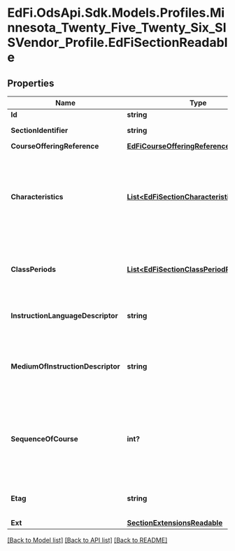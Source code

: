 # EdFi.OdsApi.Sdk.Models.Profiles.Minnesota_Twenty_Five_Twenty_Six_SISVendor_Profile.EdFiSectionReadable

## Properties

Name | Type | Description | Notes
------------ | ------------- | ------------- | -------------
**Id** | **string** |  | [optional] 
**SectionIdentifier** | **string** | The local identifier assigned to a section. | 
**CourseOfferingReference** | [**EdFiCourseOfferingReference**](EdFiCourseOfferingReference.md) |  | 
**Characteristics** | [**List&lt;EdFiSectionCharacteristicReadable&gt;**](EdFiSectionCharacteristicReadable.md) | An unordered collection of sectionCharacteristics. Reflects important characteristics of the section, such as whether or not attendance is taken and the section is graded. | [optional] 
**ClassPeriods** | [**List&lt;EdFiSectionClassPeriodReadable&gt;**](EdFiSectionClassPeriodReadable.md) | An unordered collection of sectionClassPeriods. The class period during which the section meets. | [optional] 
**InstructionLanguageDescriptor** | **string** | The primary language of instruction. If omitted, English is assumed. | [optional] 
**MediumOfInstructionDescriptor** | **string** | The media through which teachers provide instruction to students and students and teachers communicate about instructional matters. | [optional] 
**SequenceOfCourse** | **int?** | When a section is part of a sequence of parts for a course, the number of the sequence. If the course has only one part, the value of this section attribute should be 1. | [optional] 
**Etag** | **string** | A unique system-generated value that identifies the version of the resource. | [optional] 
**Ext** | [**SectionExtensionsReadable**](SectionExtensionsReadable.md) |  | [optional] 

[[Back to Model list]](../README.md#documentation-for-models) [[Back to API list]](../README.md#documentation-for-api-endpoints) [[Back to README]](../README.md)

